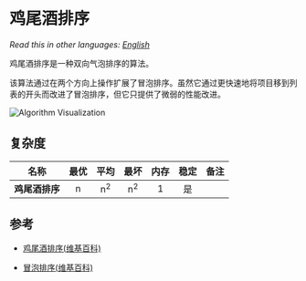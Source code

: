 # 鸡尾酒排序

_Read this in other languages:_
[_English_](README.md)

鸡尾酒排序是一种双向气泡排序的算法。

该算法通过在两个方向上操作扩展了冒泡排序。虽然它通过更快速地将项目移到列表的开头而改进了冒泡排序，但它只提供了微弱的性能改进。

![Algorithm Visualization](https://upload.wikimedia.org/wikipedia/commons/e/ef/Sorting_shaker_sort_anim.gif)


## 复杂度

| 名称                           | 最优             | 平均                | 最坏                | 内存      | 稳定       | 备注       |
| ------------------------------ | :-------------: | :-----------------: | :-----------------: | :-------: | :-------: | :-------- |
| **鸡尾酒排序**       | n               | n<sup>2</sup>       | n<sup>2</sup>       | 1         | 是       |           |

## 参考

- [鸡尾酒排序(维基百科)](https://zh.wikipedia.org/wiki/%E9%B8%A1%E5%B0%BE%E9%85%92%E6%8E%92%E5%BA%8F)

- [冒泡排序(维基百科)](https://zh.wikipedia.org/wiki/%E5%86%92%E6%B3%A1%E6%8E%92%E5%BA%8F)
